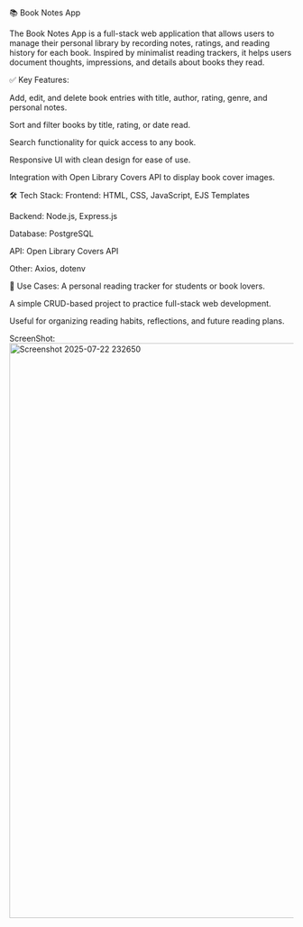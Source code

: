 📚 Book Notes App
 
  The Book Notes App is a full-stack web application that allows users to manage their personal library by recording notes, ratings, and reading history for each book. Inspired by minimalist reading trackers, it helps users document thoughts, impressions, and details about books they read.

✅ Key Features:
 
  Add, edit, and delete book entries with title, author, rating, genre, and personal notes.

  Sort and filter books by title, rating, or date read.

  Search functionality for quick access to any book.

  Responsive UI with clean design for ease of use.

  Integration with Open Library Covers API to display book cover images.



🛠️ Tech Stack:
   Frontend: HTML, CSS, JavaScript, EJS Templates

  Backend: Node.js, Express.js

  Database: PostgreSQL

  API: Open Library Covers API

  Other: Axios, dotenv

📌 Use Cases:
  A personal reading tracker for students or book lovers.

  A simple CRUD-based project to practice full-stack web development.

 Useful for organizing reading habits, reflections, and future reading plans.

  ScreenShot:
  <img width="1920" height="1020" alt="Screenshot 2025-07-22 232650" src="https://github.com/user-attachments/assets/1aa28609-ffd7-4196-83a8-10d452100300"/>

  
